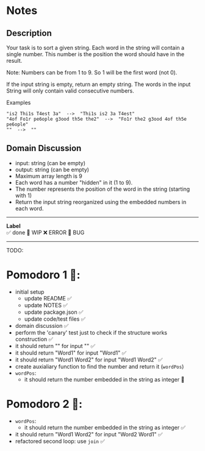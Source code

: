 # Notes

## Description

Your task is to sort a given string. Each word in the string will contain a single number. This number is the position the word should have in the result.

Note: Numbers can be from 1 to 9. So 1 will be the first word (not 0).

If the input string is empty, return an empty string. The words in the input String will only contain valid consecutive numbers.

Examples
```
"is2 Thi1s T4est 3a"  -->  "Thi1s is2 3a T4est"
"4of Fo1r pe6ople g3ood th5e the2"  -->  "Fo1r the2 g3ood 4of th5e pe6ople"
""  -->  ""
```

## Domain Discussion

- input: string (can be empty)
- output: string (can be empty)
- Maximum array length is 9
- Each word has a number "hidden" in it (1 to 9). 
- The number represents the position of the word in the string (starting with 1)
- Return the input string reorganized using the embedded numbers in each word.

---

**Label**  
✅ done 🚧 WIP ❌ ERROR 🐛 BUG 

---

TODO:

# Pomodoro 1 🍅:

- initial setup
    - update README ✅
    - update NOTES ✅
    - update package.json ✅
    - update code/test files ✅
- domain discussion ✅
- perform the 'canary' test just to check if the structure works construction ✅
- it should return "" for input "" ✅
- it should return "Word1" for input "Word1" ✅
- it should return "Word1 Word2" for input "Word1 Word2" ✅
- create auxialiary function to find the number and return it (`wordPos`)
- `wordPos`:
    - it should return the number embedded in the string as integer 🚧

# Pomodoro 2 🍅:
- `wordPos`:
    - it should return the number embedded in the string as integer ✅
- it should return "Word1 Word2" for input "Word2 Word1" ✅
- refactored second loop: use `join` ✅